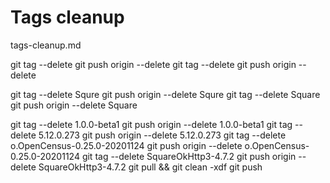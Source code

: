 # Tags cleanup

tags-cleanup.md


git tag --delete
git push origin --delete 
git tag --delete
git push origin --delete 

git tag --delete            Squre
git push origin --delete    Squre
git tag --delete            Square
git push origin --delete    Square

git tag --delete            1.0.0-beta1
git push origin --delete    1.0.0-beta1
git tag --delete            5.12.0.273
git push origin --delete    5.12.0.273 
git tag --delete            o.OpenCensus-0.25.0-20201124
git push origin --delete    o.OpenCensus-0.25.0-20201124
git tag --delete            SquareOkHttp3-4.7.2
git push origin --delete    SquareOkHttp3-4.7.2
git pull && git clean -xdf
git push 
